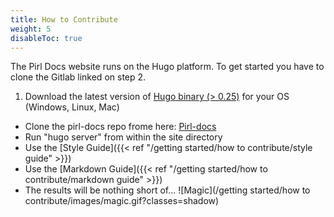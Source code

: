 ```yaml
---
title: How to Contribute
weight: 5
disableToc: true
---
```


The Pirl Docs website runs on the Hugo platform. To get started you have to clone the Gitlab linked on step 2.

1. Download the latest version of [Hugo binary (> 0.25)](https://gohugo.io/getting-started/installing/) for your OS (Windows, Linux, Mac)
* Clone the pirl-docs repo frome here: [Pirl-docs](https://git.pirl.io/community/pirl-docs)
* Run "hugo server" from within the site directory
* Use the [Style Guide]({{< ref "/getting started/how to contribute/style guide" >}})
* Use the [Markdown Guide]({{< ref "/getting started/how to contribute/markdown guide" >}})
* The results will be nothing short of... ![Magic](/getting started/how to contribute/images/magic.gif?classes=shadow)
